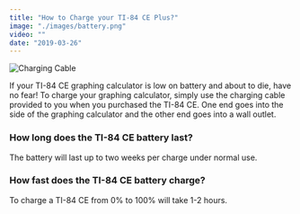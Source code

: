 ```yaml
---
title: "How to Charge your TI-84 CE Plus?"
image: "./images/battery.png"
video: ""
date: "2019-03-26"
---
```

![Charging Cable](/images/charging.jpg)

If your TI-84 CE graphing calculator is low on battery and about to die, have no fear! To charge your graphing calculator, simply use the charging cable provided to you when you purchased the TI-84 CE. One end goes into the side of the graphing calculator and the other end goes into a wall outlet.  

### **How long does the TI-84 CE battery last?**
The battery will last up to two weeks per charge under normal use.  

### **How fast does the TI-84 CE battery charge?**
To charge a TI-84 CE from 0% to 100% will take 1-2 hours.
